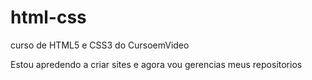 # html-css
 curso de HTML5 e CSS3 do CursoemVideo

 Estou apredendo a criar sites e agora vou gerencias meus repositorios 

